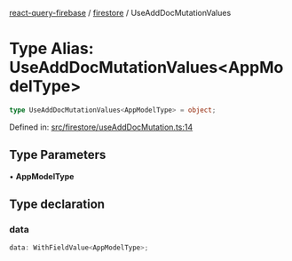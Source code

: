 [react-query-firebase](../../modules.md) / [firestore](../index.md) / UseAddDocMutationValues

# Type Alias: UseAddDocMutationValues\<AppModelType\>

```ts
type UseAddDocMutationValues<AppModelType> = object;
```

Defined in: [src/firestore/useAddDocMutation.ts:14](https://github.com/vpishuk/react-query-firebase/blob/7fbf9b6c8d5aecd24bcbf362edabf19ee5b1c72c/src/firestore/useAddDocMutation.ts#L14)

## Type Parameters

• **AppModelType**

## Type declaration

### data

```ts
data: WithFieldValue<AppModelType>;
```
